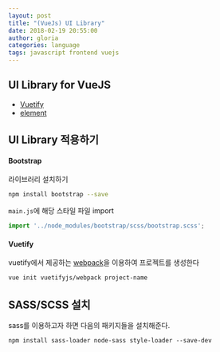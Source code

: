 ```yaml
---
layout: post
title: "(VueJs) UI Library"
date: 2018-02-19 20:55:00
author: gloria
categories: language
tags: javascript frontend vuejs
---
```


## UI Library for VueJS
- [Vuetify](https://vuetifyjs.com/ko/)   
- [element](http://element.eleme.io/#/en-US)   


## UI Library 적용하기
#### Bootstrap
라이브러리 설치하기
```sh
npm install bootstrap --save
```

`main.js`에 해당 스타일 파일 import
```javascript
import '../node_modules/bootstrap/scss/bootstrap.scss';
```

#### Vuetify
vuetify에서 제공하는 [webpack](https://github.com/vuetifyjs/webpack)을 이용하여 프로젝트를 생성한다
```sh
vue init vuetifyjs/webpack project-name
```


## SASS/SCSS 설치
sass를 이용하고자 하면 다음의 패키지들을 설치해준다.
```
npm install sass-loader node-sass style-loader --save-dev  
```
